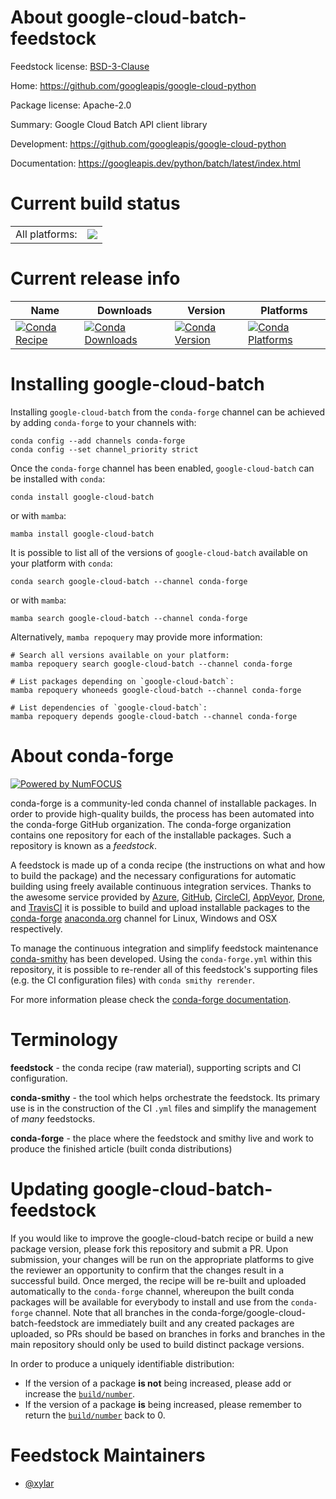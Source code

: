 About google-cloud-batch-feedstock
==================================

Feedstock license: [BSD-3-Clause](https://github.com/conda-forge/google-cloud-batch-feedstock/blob/main/LICENSE.txt)

Home: https://github.com/googleapis/google-cloud-python

Package license: Apache-2.0

Summary: Google Cloud Batch API client library

Development: https://github.com/googleapis/google-cloud-python

Documentation: https://googleapis.dev/python/batch/latest/index.html

Current build status
====================


<table><tr><td>All platforms:</td>
    <td>
      <a href="https://dev.azure.com/conda-forge/feedstock-builds/_build/latest?definitionId=20227&branchName=main">
        <img src="https://dev.azure.com/conda-forge/feedstock-builds/_apis/build/status/google-cloud-batch-feedstock?branchName=main">
      </a>
    </td>
  </tr>
</table>

Current release info
====================

| Name | Downloads | Version | Platforms |
| --- | --- | --- | --- |
| [![Conda Recipe](https://img.shields.io/badge/recipe-google--cloud--batch-green.svg)](https://anaconda.org/conda-forge/google-cloud-batch) | [![Conda Downloads](https://img.shields.io/conda/dn/conda-forge/google-cloud-batch.svg)](https://anaconda.org/conda-forge/google-cloud-batch) | [![Conda Version](https://img.shields.io/conda/vn/conda-forge/google-cloud-batch.svg)](https://anaconda.org/conda-forge/google-cloud-batch) | [![Conda Platforms](https://img.shields.io/conda/pn/conda-forge/google-cloud-batch.svg)](https://anaconda.org/conda-forge/google-cloud-batch) |

Installing google-cloud-batch
=============================

Installing `google-cloud-batch` from the `conda-forge` channel can be achieved by adding `conda-forge` to your channels with:

```
conda config --add channels conda-forge
conda config --set channel_priority strict
```

Once the `conda-forge` channel has been enabled, `google-cloud-batch` can be installed with `conda`:

```
conda install google-cloud-batch
```

or with `mamba`:

```
mamba install google-cloud-batch
```

It is possible to list all of the versions of `google-cloud-batch` available on your platform with `conda`:

```
conda search google-cloud-batch --channel conda-forge
```

or with `mamba`:

```
mamba search google-cloud-batch --channel conda-forge
```

Alternatively, `mamba repoquery` may provide more information:

```
# Search all versions available on your platform:
mamba repoquery search google-cloud-batch --channel conda-forge

# List packages depending on `google-cloud-batch`:
mamba repoquery whoneeds google-cloud-batch --channel conda-forge

# List dependencies of `google-cloud-batch`:
mamba repoquery depends google-cloud-batch --channel conda-forge
```


About conda-forge
=================

[![Powered by
NumFOCUS](https://img.shields.io/badge/powered%20by-NumFOCUS-orange.svg?style=flat&colorA=E1523D&colorB=007D8A)](https://numfocus.org)

conda-forge is a community-led conda channel of installable packages.
In order to provide high-quality builds, the process has been automated into the
conda-forge GitHub organization. The conda-forge organization contains one repository
for each of the installable packages. Such a repository is known as a *feedstock*.

A feedstock is made up of a conda recipe (the instructions on what and how to build
the package) and the necessary configurations for automatic building using freely
available continuous integration services. Thanks to the awesome service provided by
[Azure](https://azure.microsoft.com/en-us/services/devops/), [GitHub](https://github.com/),
[CircleCI](https://circleci.com/), [AppVeyor](https://www.appveyor.com/),
[Drone](https://cloud.drone.io/welcome), and [TravisCI](https://travis-ci.com/)
it is possible to build and upload installable packages to the
[conda-forge](https://anaconda.org/conda-forge) [anaconda.org](https://anaconda.org/)
channel for Linux, Windows and OSX respectively.

To manage the continuous integration and simplify feedstock maintenance
[conda-smithy](https://github.com/conda-forge/conda-smithy) has been developed.
Using the ``conda-forge.yml`` within this repository, it is possible to re-render all of
this feedstock's supporting files (e.g. the CI configuration files) with ``conda smithy rerender``.

For more information please check the [conda-forge documentation](https://conda-forge.org/docs/).

Terminology
===========

**feedstock** - the conda recipe (raw material), supporting scripts and CI configuration.

**conda-smithy** - the tool which helps orchestrate the feedstock.
                   Its primary use is in the construction of the CI ``.yml`` files
                   and simplify the management of *many* feedstocks.

**conda-forge** - the place where the feedstock and smithy live and work to
                  produce the finished article (built conda distributions)


Updating google-cloud-batch-feedstock
=====================================

If you would like to improve the google-cloud-batch recipe or build a new
package version, please fork this repository and submit a PR. Upon submission,
your changes will be run on the appropriate platforms to give the reviewer an
opportunity to confirm that the changes result in a successful build. Once
merged, the recipe will be re-built and uploaded automatically to the
`conda-forge` channel, whereupon the built conda packages will be available for
everybody to install and use from the `conda-forge` channel.
Note that all branches in the conda-forge/google-cloud-batch-feedstock are
immediately built and any created packages are uploaded, so PRs should be based
on branches in forks and branches in the main repository should only be used to
build distinct package versions.

In order to produce a uniquely identifiable distribution:
 * If the version of a package **is not** being increased, please add or increase
   the [``build/number``](https://docs.conda.io/projects/conda-build/en/latest/resources/define-metadata.html#build-number-and-string).
 * If the version of a package **is** being increased, please remember to return
   the [``build/number``](https://docs.conda.io/projects/conda-build/en/latest/resources/define-metadata.html#build-number-and-string)
   back to 0.

Feedstock Maintainers
=====================

* [@xylar](https://github.com/xylar/)

